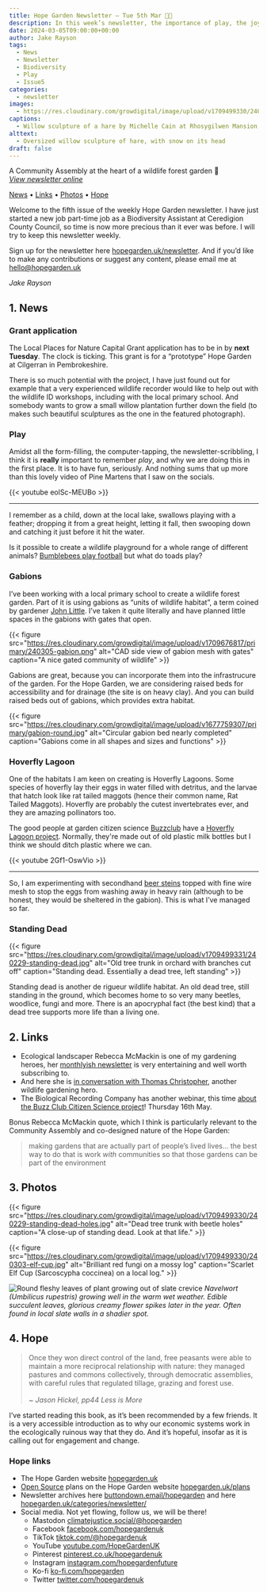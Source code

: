 ```yaml
---
title: Hope Garden Newsletter — Tue 5th Mar 🤸🏽
description: In this week’s newsletter, the importance of play, the joy of habitat and the ticking of the clock
date: 2024-03-05T09:00:00+00:00
author: Jake Rayson
tags:
  - News
  - Newsletter
  - Biodiversity
  - Play
  - Issue5
categories:
  - newsletter
images:
  - https://res.cloudinary.com/growdigital/image/upload/v1709499330/240301-willow-sculpture-hare-snow.jpg
captions:
  - Willow sculpture of a hare by Michelle Cain at Rhosygilwen Mansion, Pembrokeshire
alttext:
  - Oversized willow sculpture of hare, with snow on its head
draft: false
---
```


A Community Assembly at the heart of a wildlife forest garden 💚<br>
_[View newsletter online](https://hopegarden.uk/blog/240227-newsletter)_

[News](#1-news) • [Links](#2-links) • [Photos](#3-photos) • [Hope](#4-hope-links)

Welcome to the fifth issue of the weekly Hope Garden newsletter. I have just started a new job part-time job as a Biodiversity Assistant at Ceredigion County Council, so time is now more precious than it ever was before. I will try to keep this newsletter weekly.

Sign up for the newsletter here [hopegarden.uk/newsletter](https://hopegarden.uk/newsletter/). And if you’d like to make any contributions or suggest any content, please email me at <hello@hopegarden.uk>

_Jake Rayson_

## 1. News

### Grant application

The Local Places for Nature Capital Grant application has to be in by **next Tuesday**. The clock is ticking. This grant is for a “prototype” Hope Garden at Cilgerran in Pembrokeshire. 

There is so much potential with the project, I have just found out for example that a very experienced wildlife recorder would like to help out with the wildlife ID workshops, including with the local primary school. And somebody wants to grow a small willow plantation further down the field (to makes such beautiful sculptures as the one in the featured photograph).

### Play

Amidst all the form-filling, the computer-tapping, the newsletter-scribbling, I think it is **really** important to remember _play_, and why we are doing this in the first place. It is to have fun, seriously. And nothing sums that up more than this lovely video of Pine Martens that I saw on the socials.

{{< youtube eolSc-MEUBo >}}

---

I remember as a child, down at the local lake, swallows playing with a feather; dropping it from a great height, letting it fall, then swooping down and catching it just before it hit the water.

Is it possible to create a wildlife playground for a whole range of different animals? [Bumblebees play football](https://www.nature.com/articles/nature.2017.21540) but what do toads play?

### Gabions

I’ve been working with a local primary school to create a wildlife forest garden. Part of it is using gabions as “units of wildlife habitat”, a term coined by gardener [John Little](https://www.grassroofcompany.co.uk/). I’ve taken it quite literally and have planned little spaces in the gabions with gates that open.

{{< figure src="https://res.cloudinary.com/growdigital/image/upload/v1709676817/primary/240305-gabion.png" alt="CAD side view of gabion mesh with gates" caption="A nice gated community of wildlife" >}}

Gabions are great, because you can incorporate them into the infrastrucure of the garden. For the Hope Garden, we are considering raised beds for accessibility and for drainage (the site is on heavy clay). And you can build raised beds out of gabions, which provides extra habitat.

{{< figure src="https://res.cloudinary.com/growdigital/image/upload/v1677759307/primary/gabion-round.jpg" alt="Circular gabion bed nearly completed" caption="Gabions come in all shapes and sizes and functions" >}}

### Hoverfly Lagoon

One of the habitats I am keen on creating is Hoverfly Lagoons. Some species of hoverfly lay their eggs in water filled with detritus, and the larvae that hatch look like rat tailed maggots (hence their common name, Rat Tailed Maggots). Hoverfly are probably the cutest invertebrates ever, and they are amazing pollinators too. 

The good people at garden citizen science [Buzzclub](https://www.thebuzzclub.uk/) have a [Hoverfly Lagoon project](https://www.thebuzzclub.uk/hoverfly-lagoons). Normally, they're made out of old plastic milk bottles but I think we should ditch plastic where we can. 

{{< youtube 2Gf1-OswVio >}}

---

So, I am experimenting with secondhand [beer steins](https://en.wikipedia.org/wiki/Beer_stein) topped with fine wire mesh to stop the eggs from washing away in heavy rain (although to be honest, they would be sheltered in the gabion). This is what I’ve managed so far.

### Standing Dead

{{< figure src="https://res.cloudinary.com/growdigital/image/upload/v1709499331/240229-standing-dead.jpg" alt="Old tree trunk in orchard with branches cut off" caption="Standing dead. Essentially a dead tree, left standing" >}}

Standing dead is another de rigueur wildlife habitat. An old dead tree, still standing in the ground, which becomes home to so very many beetles, woodlice, fungi and more. There is an apocryphal fact (the best kind) that a dead tree supports more life than a living one.

## 2. Links

* Ecological landscaper Rebecca McMackin is one of my gardening heroes, her [monthlyish newsletter](https://www.rebeccamcmackin.com/newsletter) is very entertaining and well worth subscribing to. 
* And here she is [in conversation with Thomas Christopher](https://www.thomaschristophergardens.com/podcasts/rebecca-mcmackin-and-the-innovative-beauty-of-the-ecological-landscape), another wildlife gardening hero.
* The Biological Recording Company has another webinar, this time [about the Buzz Club Citizen Science project](https://www.eventbrite.co.uk/e/the-buzz-club-citizen-science-virtual-symposium-tickets-773643988997)! Thursday 16th May. 

Bonus Rebecca McMackin quote, which I think is particularly relevant to the Community Assembly and co-designed nature of the Hope Garden:

> making gardens that are actually part of people’s lived lives... the best way to do that is work _with_ communities so that those gardens can be part of the environment

## 3. Photos

{{< figure src="https://res.cloudinary.com/growdigital/image/upload/v1709499330/240229-standing-dead-holes.jpg" alt="Dead tree trunk with beetle holes" caption="A close-up of standing dead. Look at that life." >}}

{{< figure src="https://res.cloudinary.com/growdigital/image/upload/v1709499330/240303-elf-cup.jpg" alt="Brilliant red fungi on a mossy log" caption="Scarlet Elf Cup (Sarcoscypha coccinea) on a local log." >}}

![Round fleshy leaves of plant growing out of slate crevice](https://res.cloudinary.com/growdigital/image/upload/v1709499330/240303-pennywort.jpg)
_Navelwort (Umbilicus rupestris) growing well in the warm wet weather. Edible succulent leaves, glorious creamy flower spikes later in the year. Often found in local slate walls in a shadier spot._

## 4. Hope

> Once they won direct control of the land, free peasants were able to maintain a more reciprocal relationship with nature: they managed pastures and commons collectively, through democratic assemblies, with careful rules that regulated tillage, grazing and forest use. <br><br>_~ Jason Hickel, pp44 Less is More_

I’ve started reading this book, as it’s been recommended by a few friends. It is a very accessible introduction as to why our economic systems work in the ecologically ruinous way that they do. And it’s hopeful, insofar as it is calling out for engagement and change. 

### Hope links

* The Hope Garden website [hopegarden.uk](https://hopegarden.uk/)
* [Open Source](https://en.wikipedia.org/wiki/Open_source) plans on the Hope Garden website [hopegarden.uk/plans](https://hopegarden.uk/plans)
* Newsletter archives here [buttondown.email/hopegarden](https://buttondown.email/hopegarden) and here [hopegarden.uk/categories/newsletter/](https://hopegarden.uk/categories/newsletter/)
* Social media. Not yet flowing, follow us, we will be there!
  * Mastodon [climatejustice.social/@hopegarden](https://climatejustice.social/@hopegarden)
  * Facebook [facebook.com/hopegardenuk](https://facebook.com/hopegardenuk)
  * TikTok [tiktok.com/@hopegardenuk](https://www.tiktok.com/@hopegardenuk)
  * YouTube [youtube.com/HopeGardenUK](https://www.youtube.com/@HopeGardenUK )
  * Pinterest [pinterest.co.uk/hopegardenuk](https://www.pinterest.co.uk/hopegardenuk/)
  * Instagram [instagram.com/hopegardenfuture](https://instagram.com/hopegardenfuture)
  * Ko-fi [ko-fi.com/hopegarden](https://ko-fi.com/hopegarden)
  * Twitter [twitter.com/hopegardenuk](https://twitter.com/hopegardenuk)
